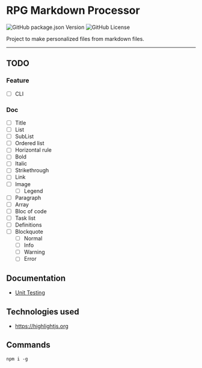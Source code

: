 # RPG Markdown Processor

![GitHub package.json Version](https://img.shields.io/github/package-json/v/Adaendra/markdown_processor?color=brightgreen) ![GitHub License](https://img.shields.io/github/license/Adaendra/markdown_processor)

Project to make personalized files from markdown files.

---

## TODO 
### Feature
- [ ] CLI

### Doc
- [ ] Title
- [ ] List
- [ ] SubList
- [ ] Ordered list
- [ ] Horizontal rule
- [ ] Bold
- [ ] Italic
- [ ] Strikethrough
- [ ] Link
- [ ] Image
    - [ ] Legend
- [ ] Paragraph
- [ ] Array
- [ ] Bloc of code
- [ ] Task list
- [ ] Definitions
- [ ] Blockquote
    - [ ] Normal
    - [ ] Info
    - [ ] Warning
    - [ ] Error 

## Documentation
- [Unit Testing](./documentation/unit_testing.md)

## Technologies used
- https://highlightjs.org

## Commands
```
npm i -g 
```
